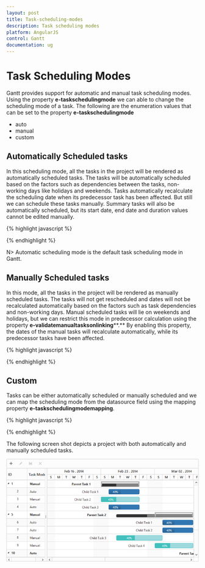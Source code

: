 ```yaml
---
layout: post
title: Task-scheduling-modes
description: Task scheduling modes
platform: AngularJS
control: Gantt
documentation: ug
---
```


# Task Scheduling Modes

Gantt provides support for automatic and manual task scheduling modes. Using the property **e-taskschedulingmode** we can able to change the scheduling mode of a task. The following are the enumeration values that can be set to the property **e-taskschedulingmode**

* auto
* manual
* custom

## **Automatically** **Scheduled** **tasks**

In this scheduling mode, all the tasks in the project will be rendered as automatically scheduled tasks. The tasks will be automatically scheduled based on the factors such as dependencies between the tasks, non-working days like holidays and weekends. Tasks automatically recalculate the scheduling date when its predecessor task has been affected. But still we can schedule these tasks manually. Summary tasks will also be automatically scheduled, but its start date, end date and duration values cannot be edited manually. 

{% highlight javascript %}

<body ng-controller="GanttCtrl">
   <!--Add  Gantt control here-->    
   <div id="GanttContainer" ej-gantt
      //...
      e-taskschedulingmode = ej.Gantt.TaskSchedulingMode.Auto
      >
   </div>
</body>

{% endhighlight %}

N> Automatic scheduling mode is the default task scheduling mode in Gantt.

## **Manually** **Scheduled** **tasks**

In this mode, all the tasks in the project will be rendered as manually scheduled tasks. The tasks will not get rescheduled and dates will not be recalculated automatically based on the factors such as task dependencies and non-working days. Manual scheduled tasks will lie on weekends and holidays, but we can restrict this mode in predecessor calculation using the property **e-validatemanualtasksonlinking****.** By enabling this property, the dates of the manual tasks will recalculate automatically, while its predecessor tasks have been affected.

{% highlight javascript %}

<body ng-controller="GanttCtrl">
   <!--Add  Gantt control here-->    
   <div id="GanttContainer" ej-gantt
      //...
      e-taskschedulingmode = ej.Gantt.TaskSchedulingMode.Manual
      e-validatemanualtasksonlinking = "false">
   </div>
</body>

{% endhighlight %}

## **Custom**

Tasks can be either automatically scheduled or manually scheduled and we can map the scheduling mode from the datasource field using the mapping property **e-taskschedulingmodemapping**.

{% highlight javascript %}

<body ng-controller="GanttCtrl">
   <!--Add  Gantt control here-->    
   <div id="GanttContainer" ej-gantt
      //...
      e-taskschedulingmodemapping = "isManual">
   </div>
</body>

{% endhighlight %}

The following screen shot depicts a project with both automatically and manually scheduled tasks.

![](Task-Scheduling-modes_images/Task-Scheduling-modes_img1.png)
